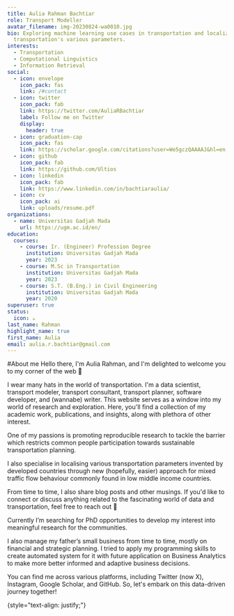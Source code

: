 ```yaml
---
title: Aulia Rahman Bachtiar
role: Transport Modeller
avatar_filename: img-20230824-wa0010.jpg
bio: Exploring machine learning use cases in transportation and localization of
  transportation's various parameters.
interests:
  - Transportation
  - Computational Linguistics
  - Information Retrieval
social:
  - icon: envelope
    icon_pack: fas
    link: /#contact
  - icon: twitter
    icon_pack: fab
    link: https://twitter.com/AuliaRBachtiar
    label: Follow me on Twitter
    display:
      header: true
  - icon: graduation-cap
    icon_pack: fas
    link: https://scholar.google.com/citations?user=We5gczQAAAAJ&hl=en
  - icon: github
    icon_pack: fab
    link: https://github.com/Ultios
  - icon: linkedin
    icon_pack: fab
    link: https://www.linkedin.com/in/bachtiaraulia/
  - icon: cv
    icon_pack: ai
    link: uploads/resume.pdf
organizations:
  - name: Universitas Gadjah Mada
    url: https://ugm.ac.id/en/
education:
  courses:
    - course: Ir. (Engineer) Profession Degree
      institution: Universitas Gadjah Mada
      year: 2023
    - course: M.Sc in Transportation
      institution: Universitas Gadjah Mada
      year: 2023
    - course: S.T. (B.Eng.) in Civil Engineering
      institution: Universitas Gadjah Mada
      year: 2020
superuser: true
status:
  icon: ☕️
last_name: Rahman
highlight_name: true
first_name: Aulia
email: aulia.r.bachtiar@gmail.com
---
```

#About me
Hello there, I'm Aulia Rahman, and I'm delighted to welcome you to my corner of the web 🎉

I wear many hats in the world of transportation. I'm a data scientist, transport modeler, transport consultant, transport planner, software developer, and (wannabe) writer. This website serves as a window into my world of research and exploration. Here, you'll find a collection of my academic work, publications, and insights, along with plethora of other interest.

One of my passions is promoting reproducible research to tackle the barrier which restricts common people participation towards sustainable transportation planning. 

I also specialise in localising various transportation parameters invented by developed countries through new (hopefully, easier) approach for mixed traffic flow behaviour commonly found in low middle income countries.

From time to time, I also share blog posts and other musings. If you'd like to connect or discuss anything related to the fascinating world of data and transportation, feel free to reach out 🚀

Currently I’m searching for PhD opportunities to develop my interest into meaningful research for the communities.

I also manage my father’s small business from time to time, mostly on financial and strategic planning. I tried to apply my programming skills to create automated system for it with future application on Business Analytics to make more better informed and adaptive business decisions.

You can find me across various platforms, including Twitter (now X), Instagram, Google Scholar, and GitHub. So, let's embark on this data-driven journey together!

{style="text-align: justify;"}
